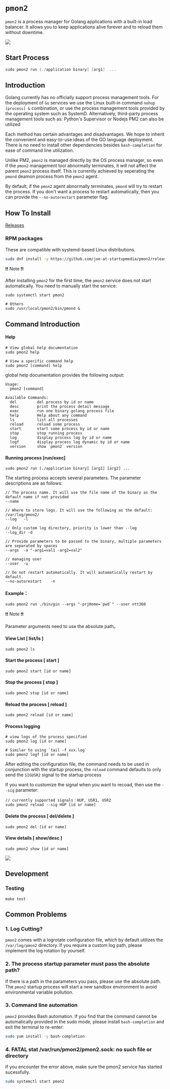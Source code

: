 # `pmon2`
`pmon2` is a process manager for Golang applications with a built-in load balancer. It allows you to keep applications alive forever and to reload them without downtime.

<img src="http://p0.qhimg.com/t017d6cbb68aed4b693.png" style="max-width:680px" />

## Start Process

```go
sudo pmon2 run [./application binary] [arg1]  ...
```

## Introduction

Golang currently has no officially support process management tools. For the deployment of `Go` services we use the Linux built-in command `nohup [process] &`  combination, or use the process management tools provided by the operating system such as SystemD. Alternatively, third-party process management tools such as: Python's Supervisor or Nodejs PM2 can also be utilized

Each method has certain advantages and disadvantages. We hope to inherit the convenient and easy-to-use ideas of the GO language deployment. There is no need to install other dependencies besides `bash-completion` for ease of command line utilization.

Unlike PM2, `pmon2` is managed directly by the OS process manager, so even if the `pmon2` management tool abnormally terminates, it will not affect the parent `pmon2` process itself. This is currently achieved by seperating the `pmond` deamon process from the `pmon2` agent.

By default, if the `pmon2` agent abnormally terminates, `pmond` will try to restart the process. If you don't want a process to restart automatically, then you can provide the `--no-autorestart` parameter flag.


## How To Install

[Releases](https://github.com/ntt360/pmon2/releases) 

### RPM packages
These are compatible with systemd-based Linux distributions.

```bash
sudo dnf install -y https://github.com/joe-at-startupmedia/pmon2/releases/download/v1.13.0/pmon2-1.13.0-1.el9.x86_64.rpm
```

:exclamation::exclamation: Note :exclamation::exclamation:

After installing `pmon2` for the first time, the `pmon2` service does not start automatically. You need to manually start the service:

```shell
sudo systemctl start pmon2

# Others
sudo /usr/local/pmon2/bin/pmond &
```

## Command Introduction

#### Help

```shell
# View global help documentation
sudo pmon2 help

# View a specific command help
sudo pmon2 [command] help
```

global help documentation provides the following output:

```
Usage:
  pmon2 [command]

Available Commands:
  del         del process by id or name
  desc        print the process detail message
  exec        run one binary golang process file
  help        Help about any command
  ls          list all processes
  reload      reload some process
  start       start some process by id or name
  stop        stop running process
  log         display process log by id or name
  logf        display process log dynamic by id or name
  version     show `pmon2` version
```

#### Running process [run/exec]

```shell
sudo pmon2 run [./application binary] [arg1] [arg2] ...
```
The starting process accepts several parameters. The parameter descriptions are as follows:

```shell
// The process name. It will use the file name of the binary as the default name if not provided 
--name

// Where to store logs. It will use the following as the default: /var/log/pmon2/
--log   -l

// Only custom log directory, priority is lower than --log
--log_dir -d

// Provide parameters to be passed to the binary, multiple parameters are separated by spaces
--args  -a "-arg1=val1 -arg2=val2"

// managing user
--user  -u

// Do not restart automatically. It will automatically restart by default.
--no-autorestart    -n
```

#### Example：

```shell
sudo pmon2 run ./bin/gin --args "-prjHome=`pwd`" --user ntt360
```

:exclamation::exclamation: Note :exclamation::exclamation:

Parameter arguments need to use the absolute path。

#### View List  [ list/ls ]

```shell
sudo pmon2 ls
```

#### Start the process [ start ]

```shell
sudo pmon2 start [id or name]
```

#### Stop the process  [ stop ]

```shell
sudo pmon2 stop [id or name]
```

#### Reload the process [ reload ]

```shell
sudo pmon2 reload [id or name]
```

#### Process logging

```shell
# view logs of the process specified
sudo pmon2 log [id or name]

# Similar to using `tail -f xxx.log`
sudo pmon2 logf [id or name]
```

After editing the configuration file, the command needs to be used in conjunction with the startup process, the `reload` command defaults to only send the `SIGUSR2` signal to the startup process

If you want to customize the signal when you want to recoad, then use the `--sig` parameter:

```shell
// currently supported signals：HUP, USR1, USR2
sudo pmon2 reload --sig HUP [id or name]
```

#### Delete the process  [ del/delete ]

```shell
sudo pmon2 del [id or name]
```

#### View details [ show/desc ]

```shell
sudo pmon2 show [id or name]
```
![](https://jscssimg-img.oss-cn-beijing.aliyuncs.com/89c3f649a583a852.png?t=1506950494)

## Development

### Testing
```
make test
```

## Common Problems

### 1. Log Cutting?

`pmon2` comes with a logrotate configuration file, which by default utilizes the `/var/log/pmon2` directory. If you require a custom log path, please implement the log rotation by yourself.

### 2. The process startup parameter must pass the absolute path?

If there is a path in the parameters you pass, please use the absolute path. The `pmon2` startup process will start a new sandbox environment to avoid environmental variable pollution.

### 3. Command line automation

`pmon2` provides Bash automation. If you find that the command cannot be automatically provided in the sudo mode, please install `bash-completion` and exit the terminal to re-enter:

```bash
sudo yum install -y bash-completion
```

### 4. FATAL stat /var/run/pmon2/pmon2.sock: no such file or directory

If you encounter the error above, make sure the pmon2 service has started sucessfully.

```bash
sudo systemctl start pmon2
```
